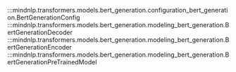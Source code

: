 :::mindnlp.transformers.models.bert_generation.configuration_bert_generation.BertGenerationConfig
:::mindnlp.transformers.models.bert_generation.modeling_bert_generation.BertGenerationDecoder
:::mindnlp.transformers.models.bert_generation.modeling_bert_generation.BertGenerationEncoder
:::mindnlp.transformers.models.bert_generation.modeling_bert_generation.BertGenerationPreTrainedModel

